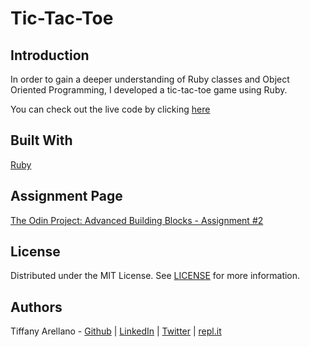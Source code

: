 # Tic-Tac-Toe

## Introduction
In order to gain a deeper understanding of Ruby classes and Object Oriented Programming, I developed a tic-tac-toe game using Ruby. 

You can check out the live code by clicking [here](https://repl.it/@yirano/Tic-Tac-Toe)

## Built With
[Ruby](https://www.ruby-lang.org/en/)

## Assignment Page
[The Odin Project: Advanced Building Blocks - Assignment #2](https://www.theodinproject.com/courses/ruby-programming/lessons/oop)

## License
Distributed under the MIT License. See [LICENSE](https://github.com/yirano/tic-tac-toe/blob/gameplay/LICENSE) for more information.

## Authors
Tiffany Arellano - [Github](https://github.com/yirano) | [LinkedIn](https://www.linkedin.com/in/yt-arellano/) | [Twitter](https://twitter.com/yiirano) | [repl.it](https://repl.it/@yirano)